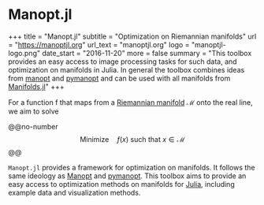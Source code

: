 # Manopt.jl

+++
title = "Manopt.jl"
subtitle = "Optimization on Riemannian manifolds"
url = "https://manoptjl.org"
url_text = "manoptjl.org"
logo = "manoptjl-logo.png"
date_start = "2016-11-20"
more = false
summary = "This toolbox provides an easy access to image processing tasks for such data, and optimization on manifolds in Julia. In general the toolbox combines ideas from [manopt](https://manopt.org) and [pymanopt](https://pymanopt.org) and can be used with all manifolds from [Manifolds.jl](https://juliamanifolds.github.io/Manifolds.jl/)"
+++

For a function f that maps from a [Riemannian manifold](https://en.wikipedia.org/wiki/Riemannian_manifold)
ℳ onto the real line, we aim to solve

@@no-number
$$\text{Minimize}\quad f(x) \text{ such that } x \in \mathcal M$$
@@

`Manopt.jl` provides a framework for optimization on manifolds.
It follows the same ideology as [Manopt](https://manopt.org) and [pymanopt](https://pymanopt.org).
This toolbox aims to provide an easy access to optimization methods on manifolds
for [Julia](https://julialang.org), including example data and visualization methods.
